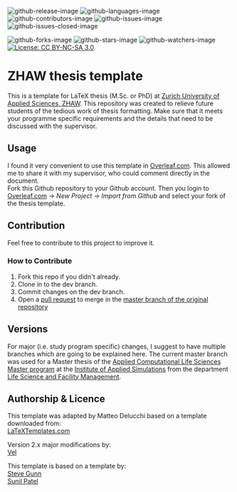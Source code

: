 <!-- badges: start -->
![github-release-image](https://img.shields.io/github/v/release/matteodelucchi/ZHAW_thesis-template)
![github-languages-image](https://img.shields.io/github/languages/top/matteodelucchi/ZHAW_thesis-template)
![github-contributors-image](https://img.shields.io/github/contributors/matteodelucchi/ZHAW_thesis-template)
![github-issues-image](https://img.shields.io/github/issues/matteodelucchi/ZHAW_thesis-template)
![github-issues-closed-image](https://img.shields.io/github/issues-closed-raw/matteodelucchi/ZHAW_thesis-template)

![github-forks-image](https://img.shields.io/github/forks/matteodelucchi/ZHAW_thesis-template?style=social)
![github-stars-image](https://img.shields.io/github/stars/matteodelucchi/ZHAW_thesis-template?style=social)
![github-watchers-image](https://img.shields.io/github/watchers/matteodelucchi/ZHAW_thesis-template?style=social)
[![License: CC BY-NC-SA 3.0](https://img.shields.io/badge/License-CC%20BY--NC--SA%203.0-lightgrey.svg)](https://creativecommons.org/licenses/by-nc-sa/3.0/)  
<!-- badges: end -->

# ZHAW thesis template
This is a template for LaTeX thesis (M.Sc. or PhD) at [Zurich University of Applied Sciences, ZHAW](https://www.zhaw.ch/).
This repository was created to relieve future students of the tedious work of thesis formatting. 
Make sure that it meets your programme specific requirements and the details that need to be discussed with the supervisor. 

## Usage
I found it very convenient to use this template in [Overleaf.com](https://www.overleaf.com/). This allowed me to share it with my supervisor, who could comment directly in the document.  
Fork this Github repository to your Github account. Then you login to [Overleaf.com](https://www.overleaf.com/) -> *New Project* -> *Import from Github* and select your fork of the thesis template.

## Contribution 
Feel free to contribute to this project to improve it. 

### How to Contribute
1. Fork this repo if you didn't already.
2. Clone in to the dev branch.
3. Commit changes on the dev branch.
4. Open a [pull request](https://docs.github.com/en/free-pro-team@latest/github/collaborating-with-issues-and-pull-requests/creating-a-pull-request-from-a-fork) to merge in the [master branch of the original repository](https://github.com/matteodelucchi/ZHAW_thesis-template/tree/master)

## Versions
For major (i.e. study program specific) changes, I suggest to have multiple branches which are going to be explained here. 
The current master branch was used for a Master thesis of the [Applied Computational Life Sciences Master program](https://www.zhaw.ch/en/lsfm/institutes-centres/ias/study-teaching/master/) at the [Institute of Applied Simulations](https://www.zhaw.ch/en/lsfm/institutes-centres/ias-institute-of-applied-simulation/) from the department [Life Science and Facility Management](https://www.zhaw.ch/en/lsfm/).

## Authorship \& Licence
This template was adapted by Matteo Delucchi based on a template downloaded from:  
[LaTeXTemplates.com](http://www.latextemplates.com/template/masters-doctoral-thesis)

Version 2.x major modifications by:  
[Vel](vel@latextemplates.com)

This template is based on a template by:  
[Steve Gunn](http://users.ecs.soton.ac.uk/srg/softwaretools/document/templates/)  
[Sunil Patel](http://www.sunilpatel.co.uk/thesis-template/)
